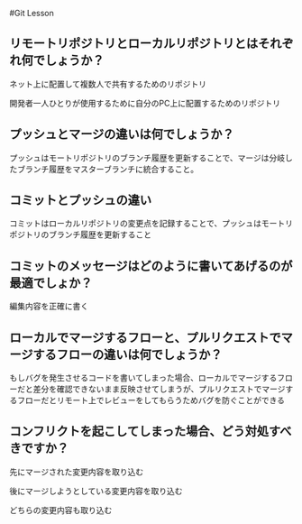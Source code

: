 #Git Lesson

## リモートリポジトリとローカルリポジトリとはそれぞれ何でしょうか？

 ネット上に配置して複数人で共有するためのリポジトリ
 
 開発者一人ひとりが使用するために自分のPC上に配置するためのリポジトリ


## プッシュとマージの違いは何でしょうか？

 プッシュはモートリポジトリのブランチ履歴を更新することで、マージは分岐したブランチ履歴をマスターブランチに統合すること。


## コミットとプッシュの違い
 コミットはローカルリポジトリの変更点を記録することで、プッシュはモートリポジトリのブランチ履歴を更新すること



## コミットのメッセージはどのように書いてあげるのが最適でしょか？
 編集内容を正確に書く



## ローカルでマージするフローと、プルリクエストでマージするフローの違いは何でしょうか？
 もしバグを発生させるコードを書いてしまった場合、ローカルでマージするフローだと差分を確認できないまま反映させてしまうが、プルリクエストでマージするフローだとリモート上でレビューをしてもらうためバグを防ぐことができる



## コンフリクトを起こしてしまった場合、どう対処すべきですか？
 先にマージされた変更内容を取り込む
 
 後にマージしようとしている変更内容を取り込む
 
 どちらの変更内容も取り込む


